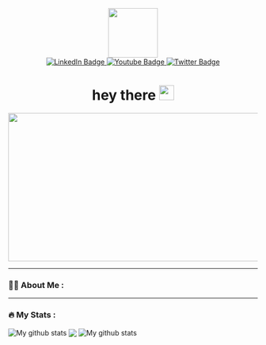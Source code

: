 <div id="header" align="center">
  <img src="https://media.giphy.com/media/M9gbBd9nbDrOTu1Mqx/giphy.gif" width="100"/>
</div>
<div id="badges" align = "center">
  <a href="[your-linkedin-URL](https://www.linkedin.com/in/md-rakib-hossain-b0772825b/)">
    <img src="https://img.shields.io/badge/LinkedIn-blue?style=for-the-badge&logo=linkedin&logoColor=white" alt="LinkedIn Badge"/>
  </a>
  <a href="[your-youtube-URL](https://www.youtube.com/channel/UCLIMj_sFwzB_3vFexjZWOIg)">
    <img src="https://img.shields.io/badge/YouTube-red?style=for-the-badge&logo=youtube&logoColor=white" alt="Youtube Badge"/>
  </a>
  <a href="[your-twitter-URL](https://twitter.com/rakib3903)">
    <img src="https://img.shields.io/badge/Twitter-blue?style=for-the-badge&logo=twitter&logoColor=white" alt="Twitter Badge"/>
  </a>
</div>
<h1 align = "center">
  hey there
  <img src="https://media.giphy.com/media/hvRJCLFzcasrR4ia7z/giphy.gif" width="30px"/>
</h1>
<div align="center">
  <img src="https://media.giphy.com/media/dWesBcTLavkZuG35MI/giphy.gif" width="600" height="300"/>
</div>

---

### :woman_technologist: About Me :

---

### :fire: My Stats : 
<div display = "flex" justify-content = "center">
<img align="center" src="https://github-readme-streak-stats.herokuapp.com?user=rakib3903&theme=vue-dark&hide_border=true&date_format=M%20j%5B%2C%20Y%5D" alt="My github stats" />
<img align="center" src="https://github-readme-stats.vercel.app/api/top-langs/?username=rakib3903&layout=compact&theme=cobalt&hide_border=true" />
<img align="center" src="https://github-readme-stats.vercel.app/api?username=rakib3903&show_icons=true&include_all_commits=true&theme=cobalt&hide_border=true" alt="My github stats" />
</div> 



